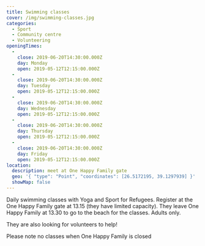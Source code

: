 ```yaml
---
title: Swimming classes
cover: /img/swimming-classes.jpg
categories:
  - Sport
  - Community centre
  - Volunteering
openingTimes:
  - 
    close: 2019-06-20T14:30:00.000Z
    day: Monday
    open: 2019-05-12T12:15:00.000Z
  - 
    close: 2019-06-20T14:30:00.000Z
    day: Tuesday
    open: 2019-05-12T12:15:00.000Z
  - 
    close: 2019-06-20T14:30:00.000Z
    day: Wednesday
    open: 2019-05-12T12:15:00.000Z
  - 
    close: 2019-06-20T14:30:00.000Z
    day: Thursday
    open: 2019-05-12T12:15:00.000Z
  - 
    close: 2019-06-20T14:30:00.000Z
    day: Friday
    open: 2019-05-12T12:15:00.000Z
location:
  description: meet at One Happy Family gate
  geo: '{ "type": "Point", "coordinates": [26.5172195, 39.1297939] }'
  showMap: false
---
```


Daily swimming classes with Yoga and Sport for Refugees. Register at the One Happy Family gate at 13.15 (they have limited capacity). They leave One Happy Family at 13.30 to go to the beach for the classes. Adults only.

They are also looking for volunteers to help!

Please note no classes when One Happy Family is closed